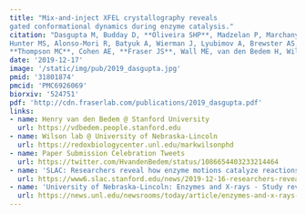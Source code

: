 ```yaml
---
title: "Mix-and-inject XFEL crystallography reveals
gated conformational dynamics during enzyme catalysis."
citation: "Dasgupta M, Budday D, **Oliveira SHP**, Madzelan P, Marchany-Rivera D, Seravalli J, Hayes B, Sierra RG, Boutet S,
Hunter MS, Alonso-Mori R, Batyuk A, Wierman J, Lyubimov A, Brewster AS, Sauter NK, Applegate GA, Tiwari VK, Berkowitz DB,
**Thompson MC**, Cohen AE, **Fraser JS**, Wall ME, van den Bedem H, Wilson MA.  *PNAS*. 2019."
date: '2019-12-17'
image: '/static/img/pub/2019_dasgupta.jpg'
pmid: '31801874'
pmcid: 'PMC6926069'
biorxiv: '524751'
pdf: 'http://cdn.fraserlab.com/publications/2019_dasgupta.pdf'
links:
- name: Henry van den Bedem @ Stanford University
  url: https://vdbedem.people.stanford.edu
- name: Wilson lab @ University of Nebraska-Lincoln
  url: https://redoxbiologycenter.unl.edu/markwilsonphd
- name: Paper Submission Celebration Tweets
  url: https://twitter.com/HvandenBedem/status/1086654403233214464
- name: 'SLAC: Researchers reveal how enzyme motions catalyze reactions'
  url: https://www6.slac.stanford.edu/news/2019-12-16-researchers-reveal-how-enzyme-motions-catalyze-reactions.aspx
- name: 'University of Nebraska-Lincoln: Enzymes and X-rays - Study reveals hidden acrobatics of cellular catalysts'
  url: https://news.unl.edu/newsrooms/today/article/enzymes-and-x-rays-study-reveals-hidden-acrobatics-of-cellular-catalysts/
---
```

